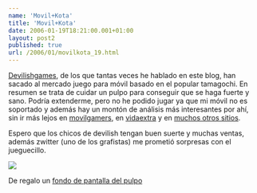 ```yaml
---
name: 'Movil+Kota'
title: 'Movil+Kota'
date: 2006-01-19T18:21:00.001+01:00
layout: post2
published: true
url: /2006/01/movilkota_19.html
---
```


[Devilishgames](http://www.devilishgames.com/), de los que tantas veces he hablado en este blog, han sacado al mercado juego para móvil basado en el popular tamagochi. En resumen se trata de cuidar un pulpo para conseguir que se haga fuerte y sano. Podría extenderme, pero no he podido jugar ya que mi móvil no es soportado y además hay un montón de análisis más interesantes por ahí, sin ir más lejos en [movilgamers](http://www.movilgamers.com/juegos_movil.php?id=373), en [vidaextra](http://www.vidaextra.com/archivos/2006/01/17-la-kota-de-devilish.php) y en [muchos otros sitios](http://www.google.es/search?hl=es&client=firefox-a&rls=org.mozilla:en-US:official&q=movil%2Bkota+juego&spell=1).  
  
Espero que los chicos de devilish tengan buen suerte y muchas ventas, además zwitter (uno de los grafistas) me prometió sorpresas con el jueguecillo.  
  
[![](http://www.devilishgames.com/desarrollo1/pulpito.jpg)](http://www.devilishgames.com/desarrollo1/pulpito.jpg)  
  
De regalo un [fondo de pantalla del pulpo](http://www.devilishgames.com/descargas3/wallpaper1024pulpito.jpg)